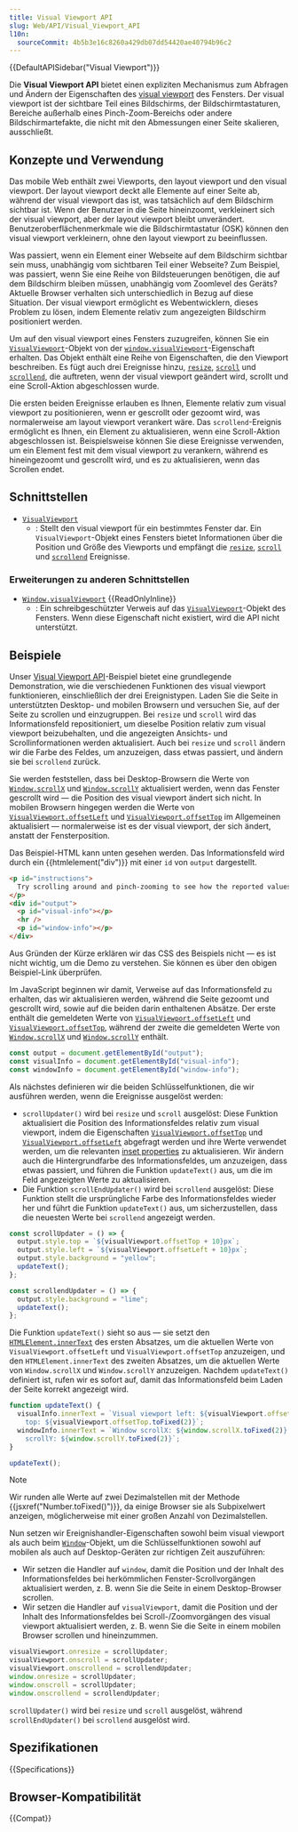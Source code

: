 ```yaml
---
title: Visual Viewport API
slug: Web/API/Visual_Viewport_API
l10n:
  sourceCommit: 4b5b3e16c8260a429db07dd54420ae40794b96c2
---
```


{{DefaultAPISidebar("Visual Viewport")}}

Die **Visual Viewport API** bietet einen expliziten Mechanismus zum Abfragen und Ändern der Eigenschaften des [visual viewport](/de/docs/Glossary/visual_viewport) des Fensters. Der visual viewport ist der sichtbare Teil eines Bildschirms, der Bildschirmtastaturen, Bereiche außerhalb eines Pinch-Zoom-Bereichs oder andere Bildschirmartefakte, die nicht mit den Abmessungen einer Seite skalieren, ausschließt.

## Konzepte und Verwendung

Das mobile Web enthält zwei Viewports, den layout viewport und den visual viewport. Der layout viewport deckt alle Elemente auf einer Seite ab, während der visual viewport das ist, was tatsächlich auf dem Bildschirm sichtbar ist. Wenn der Benutzer in die Seite hineinzoomt, verkleinert sich der visual viewport, aber der layout viewport bleibt unverändert. Benutzeroberflächenmerkmale wie die Bildschirmtastatur (OSK) können den visual viewport verkleinern, ohne den layout viewport zu beeinflussen.

Was passiert, wenn ein Element einer Webseite auf dem Bildschirm sichtbar sein muss, unabhängig vom sichtbaren Teil einer Webseite? Zum Beispiel, was passiert, wenn Sie eine Reihe von Bildsteuerungen benötigen, die auf dem Bildschirm bleiben müssen, unabhängig vom Zoomlevel des Geräts? Aktuelle Browser verhalten sich unterschiedlich in Bezug auf diese Situation. Der visual viewport ermöglicht es Webentwicklern, dieses Problem zu lösen, indem Elemente relativ zum angezeigten Bildschirm positioniert werden.

Um auf den visual viewport eines Fensters zuzugreifen, können Sie ein [`VisualViewport`](/de/docs/Web/API/VisualViewport)-Objekt von der [`window.visualViewport`](/de/docs/Web/API/Window/visualViewport)-Eigenschaft erhalten. Das Objekt enthält eine Reihe von Eigenschaften, die den Viewport beschreiben. Es fügt auch drei Ereignisse hinzu, [`resize`](/de/docs/Web/API/VisualViewport/resize_event), [`scroll`](/de/docs/Web/API/VisualViewport/scroll_event) und [`scrollend`](/de/docs/Web/API/VisualViewport/scrollend_event), die auftreten, wenn der visual viewport geändert wird, scrollt und eine Scroll-Aktion abgeschlossen wurde.

Die ersten beiden Ereignisse erlauben es Ihnen, Elemente relativ zum visual viewport zu positionieren, wenn er gescrollt oder gezoomt wird, was normalerweise am layout viewport verankert wäre. Das `scrollend`-Ereignis ermöglicht es Ihnen, ein Element zu aktualisieren, wenn eine Scroll-Aktion abgeschlossen ist. Beispielsweise können Sie diese Ereignisse verwenden, um ein Element fest mit dem visual viewport zu verankern, während es hineingezoomt und gescrollt wird, und es zu aktualisieren, wenn das Scrollen endet.

## Schnittstellen

- [`VisualViewport`](/de/docs/Web/API/VisualViewport)
  - : Stellt den visual viewport für ein bestimmtes Fenster dar. Ein `VisualViewport`-Objekt eines Fensters bietet Informationen über die Position und Größe des Viewports und empfängt die [`resize`](/de/docs/Web/API/VisualViewport/resize_event), [`scroll`](/de/docs/Web/API/VisualViewport/scroll_event) und [`scrollend`](/de/docs/Web/API/VisualViewport/scrollend_event) Ereignisse.

### Erweiterungen zu anderen Schnittstellen

- [`Window.visualViewport`](/de/docs/Web/API/Window/visualViewport) {{ReadOnlyInline}}
  - : Ein schreibgeschützter Verweis auf das [`VisualViewport`](/de/docs/Web/API/VisualViewport)-Objekt des Fensters. Wenn diese Eigenschaft nicht existiert, wird die API nicht unterstützt.

## Beispiele

Unser [Visual Viewport API](https://mdn.github.io/dom-examples/visual-viewport-api/)-Beispiel bietet eine grundlegende Demonstration, wie die verschiedenen Funktionen des visual viewport funktionieren, einschließlich der drei Ereignistypen. Laden Sie die Seite in unterstützten Desktop- und mobilen Browsern und versuchen Sie, auf der Seite zu scrollen und einzugruppen. Bei `resize` und `scroll` wird das Informationsfeld repositioniert, um dieselbe Position relativ zum visual viewport beizubehalten, und die angezeigten Ansichts- und Scrollinformationen werden aktualisiert. Auch bei `resize` und `scroll` ändern wir die Farbe des Feldes, um anzuzeigen, dass etwas passiert, und ändern sie bei `scrollend` zurück.

Sie werden feststellen, dass bei Desktop-Browsern die Werte von [`Window.scrollX`](/de/docs/Web/API/Window/scrollX) und [`Window.scrollY`](/de/docs/Web/API/Window/scrollY) aktualisiert werden, wenn das Fenster gescrollt wird — die Position des visual viewport ändert sich nicht. In mobilen Browsern hingegen werden die Werte von [`VisualViewport.offsetLeft`](/de/docs/Web/API/VisualViewport/offsetLeft) und [`VisualViewport.offsetTop`](/de/docs/Web/API/VisualViewport/offsetTop) im Allgemeinen aktualisiert — normalerweise ist es der visual viewport, der sich ändert, anstatt der Fensterposition.

Das Beispiel-HTML kann unten gesehen werden. Das Informationsfeld wird durch ein {{htmlelement("div")}} mit einer `id` von `output` dargestellt.

```html
<p id="instructions">
  Try scrolling around and pinch-zooming to see how the reported values change.
</p>
<div id="output">
  <p id="visual-info"></p>
  <hr />
  <p id="window-info"></p>
</div>
```

Aus Gründen der Kürze erklären wir das CSS des Beispiels nicht — es ist nicht wichtig, um die Demo zu verstehen. Sie können es über den obigen Beispiel-Link überprüfen.

Im JavaScript beginnen wir damit, Verweise auf das Informationsfeld zu erhalten, das wir aktualisieren werden, während die Seite gezoomt und gescrollt wird, sowie auf die beiden darin enthaltenen Absätze. Der erste enthält die gemeldeten Werte von [`VisualViewport.offsetLeft`](/de/docs/Web/API/VisualViewport/offsetLeft) und [`VisualViewport.offsetTop`](/de/docs/Web/API/VisualViewport/offsetTop), während der zweite die gemeldeten Werte von [`Window.scrollX`](/de/docs/Web/API/Window/scrollX) und [`Window.scrollY`](/de/docs/Web/API/Window/scrollY) enthält.

```js
const output = document.getElementById("output");
const visualInfo = document.getElementById("visual-info");
const windowInfo = document.getElementById("window-info");
```

Als nächstes definieren wir die beiden Schlüsselfunktionen, die wir ausführen werden, wenn die Ereignisse ausgelöst werden:

- `scrollUpdater()` wird bei `resize` und `scroll` ausgelöst: Diese Funktion aktualisiert die Position des Informationsfeldes relativ zum visual viewport, indem die Eigenschaften [`VisualViewport.offsetTop`](/de/docs/Web/API/VisualViewport/offsetTop) und [`VisualViewport.offsetLeft`](/de/docs/Web/API/VisualViewport/offsetLeft) abgefragt werden und ihre Werte verwendet werden, um die relevanten [inset properties](/de/docs/Glossary/inset_properties) zu aktualisieren. Wir ändern auch die Hintergrundfarbe des Informationsfeldes, um anzuzeigen, dass etwas passiert, und führen die Funktion `updateText()` aus, um die im Feld angezeigten Werte zu aktualisieren.
- Die Funktion `scrollEndUpdater()` wird bei `scrollend` ausgelöst: Diese Funktion stellt die ursprüngliche Farbe des Informationsfeldes wieder her und führt die Funktion `updateText()` aus, um sicherzustellen, dass die neuesten Werte bei `scrollend` angezeigt werden.

```js
const scrollUpdater = () => {
  output.style.top = `${visualViewport.offsetTop + 10}px`;
  output.style.left = `${visualViewport.offsetLeft + 10}px`;
  output.style.background = "yellow";
  updateText();
};

const scrollendUpdater = () => {
  output.style.background = "lime";
  updateText();
};
```

Die Funktion `updateText()` sieht so aus — sie setzt den [`HTMLElement.innerText`](/de/docs/Web/API/HTMLElement/innerText) des ersten Absatzes, um die aktuellen Werte von `VisualViewport.offsetLeft` und `VisualViewport.offsetTop` anzuzeigen, und den `HTMLElement.innerText` des zweiten Absatzes, um die aktuellen Werte von `Window.scrollX` und `Window.scrollY` anzuzeigen. Nachdem `updateText()` definiert ist, rufen wir es sofort auf, damit das Informationsfeld beim Laden der Seite korrekt angezeigt wird.

```js
function updateText() {
  visualInfo.innerText = `Visual viewport left: ${visualViewport.offsetLeft.toFixed(2)}
    top: ${visualViewport.offsetTop.toFixed(2)}`;
  windowInfo.innerText = `Window scrollX: ${window.scrollX.toFixed(2)}
    scrollY: ${window.scrollY.toFixed(2)}`;
}

updateText();
```

> [!NOTE]
> Wir runden alle Werte auf zwei Dezimalstellen mit der Methode {{jsxref("Number.toFixed()")}}, da einige Browser sie als Subpixelwert anzeigen, möglicherweise mit einer großen Anzahl von Dezimalstellen.

Nun setzen wir Ereignishandler-Eigenschaften sowohl beim visual viewport als auch beim [`Window`](/de/docs/Web/API/Window)-Objekt, um die Schlüsselfunktionen sowohl auf mobilen als auch auf Desktop-Geräten zur richtigen Zeit auszuführen:

- Wir setzen die Handler auf `window`, damit die Position und der Inhalt des Informationsfeldes bei herkömmlichen Fenster-Scrollvorgängen aktualisiert werden, z. B. wenn Sie die Seite in einem Desktop-Browser scrollen.
- Wir setzen die Handler auf `visualViewport`, damit die Position und der Inhalt des Informationsfeldes bei Scroll-/Zoomvorgängen des visual viewport aktualisiert werden, z. B. wenn Sie die Seite in einem mobilen Browser scrollen und hineinzummen.

```js
visualViewport.onresize = scrollUpdater;
visualViewport.onscroll = scrollUpdater;
visualViewport.onscrollend = scrollendUpdater;
window.onresize = scrollUpdater;
window.onscroll = scrollUpdater;
window.onscrollend = scrollendUpdater;
```

`scrollUpdater()` wird bei `resize` und `scroll` ausgelöst, während `scrollEndUpdater()` bei `scrollend` ausgelöst wird.

## Spezifikationen

{{Specifications}}

## Browser-Kompatibilität

{{Compat}}
